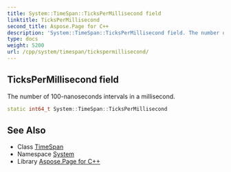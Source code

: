 ```yaml
---
title: System::TimeSpan::TicksPerMillisecond field
linktitle: TicksPerMillisecond
second_title: Aspose.Page for C++
description: 'System::TimeSpan::TicksPerMillisecond field. The number of 100-nanoseconds intervals in a millisecond in C++.'
type: docs
weight: 5200
url: /cpp/system/timespan/tickspermillisecond/
---
```

## TicksPerMillisecond field


The number of 100-nanoseconds intervals in a millisecond.

```cpp
static int64_t System::TimeSpan::TicksPerMillisecond
```

## See Also

* Class [TimeSpan](../)
* Namespace [System](../../)
* Library [Aspose.Page for C++](../../../)
